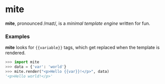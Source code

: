 # mite

**mite**, pronounced /maɪt/, is a *minimal template engine* written for fun.

### Examples

**mite** looks for `{{variable}}` tags, which get replaced when the template is rendered.
 
```python
>>> import mite
>>> data = {'var': 'world'}
>>> mite.render("<p>Hello {{var}}!</p>", data)
'<p>Hello world!</p>'
```
